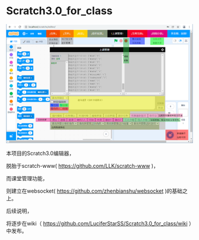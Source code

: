 # Scratch3.0_for_class

[![Watch the video](https://github.com/LuciferStarSS/Scratch3.0_for_class/blob/main/wiki_resource/%E5%8A%9F%E8%83%BD.png)](https://github.com/LuciferStarSS/Scratch3.0_for_class/raw/main/wiki_resource/demo.mp4)

本项目的Scratch3.0编辑器，

脱胎于scratch-www( https://github.com/LLK/scratch-www )，

而课堂管理功能，

则建立在websocket( https://github.com/zhenbianshu/websocket )的基础之上。


           
后续说明，

将逐步在wiki（ https://github.com/LuciferStarSS/Scratch3.0_for_class/wiki ）中发布。

